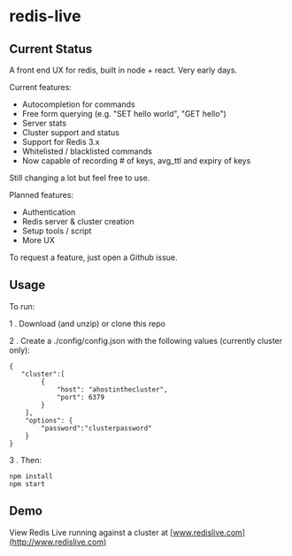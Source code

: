 # redis-live

## Current Status
A front end UX for redis, built in node + react. Very early days. 

Current features:

* Autocompletion for commands
* Free form querying (e.g. "SET hello world", "GET hello")
* Server stats   
* Cluster support and status 
* Support for Redis 3.x
* Whitelisted / blacklisted commands
* Now capable of recording # of keys, avg_ttl and expiry of keys

Still changing a lot but feel free to use. 

Planned features:
* Authentication 
* Redis server & cluster creation
* Setup tools / script
* More UX

To request a feature, just open a Github issue.

## Usage

To run:

1 . Download (and unzip) or clone this repo

2 . Create a ./config/config.json with the following values (currently cluster only):
```
{
   "cluster":[
        {
            "host": "ahostinthecluster",
            "port": 6379
        }
    ],
    "options": {
        "password":"clusterpassword"
    }
}
```

3 . Then:
```
npm install
npm start
```

## Demo
View Redis Live running against a cluster at [www.redislive.com](http://www.redislive.com)
